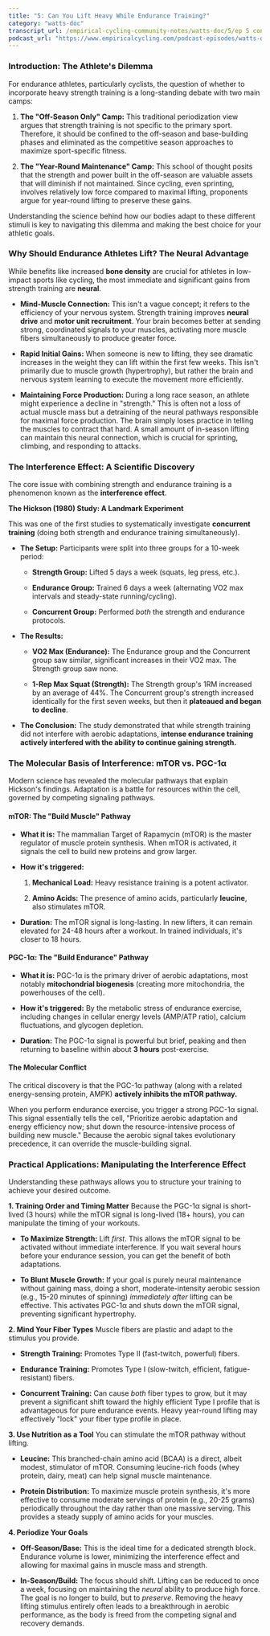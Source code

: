 ```yaml
---
title: "5: Can You Lift Heavy While Endurance Training?"
category: "watts-doc"
transcript_url: /empirical-cycling-community-notes/watts-doc/5/ep 5 concurrent training and manipulating the interference effect (transcribed on 08-Aug-2025 11-04-12).txt
podcast_url: "https://www.empiricalcycling.com/podcast-episodes/watts-doc-5-can-you-lift-heavy-while-endurance-training"
---
```


### Introduction: The Athlete's Dilemma

For endurance athletes, particularly cyclists, the question of whether to incorporate heavy strength training is a long-standing debate with two main camps:

1.  **The "Off-Season Only" Camp:** This traditional periodization view argues that strength training is not specific to the primary sport. Therefore, it should be confined to the off-season and base-building phases and eliminated as the competitive season approaches to maximize sport-specific fitness.
    
2.  **The "Year-Round Maintenance" Camp:** This school of thought posits that the strength and power built in the off-season are valuable assets that will diminish if not maintained. Since cycling, even sprinting, involves relatively low force compared to maximal lifting, proponents argue for year-round lifting to preserve these gains.
    

Understanding the science behind how our bodies adapt to these different stimuli is key to navigating this dilemma and making the best choice for your athletic goals.

### Why Should Endurance Athletes Lift? The Neural Advantage

While benefits like increased **bone density** are crucial for athletes in low-impact sports like cycling, the most immediate and significant gains from strength training are **neural**.

-   **Mind-Muscle Connection:** This isn't a vague concept; it refers to the efficiency of your nervous system. Strength training improves **neural drive** and **motor unit recruitment**. Your brain becomes better at sending strong, coordinated signals to your muscles, activating more muscle fibers simultaneously to produce greater force.
    
-   **Rapid Initial Gains:** When someone is new to lifting, they see dramatic increases in the weight they can lift within the first few weeks. This isn't primarily due to muscle growth (hypertrophy), but rather the brain and nervous system learning to execute the movement more efficiently.
    
-   **Maintaining Force Production:** During a long race season, an athlete might experience a decline in "strength." This is often not a loss of actual muscle mass but a detraining of the neural pathways responsible for maximal force production. The brain simply loses practice in telling the muscles to contract that hard. A small amount of in-season lifting can maintain this neural connection, which is crucial for sprinting, climbing, and responding to attacks.
    

### The Interference Effect: A Scientific Discovery

The core issue with combining strength and endurance training is a phenomenon known as the **interference effect**.

**The Hickson (1980) Study: A Landmark Experiment**

This was one of the first studies to systematically investigate **concurrent training** (doing both strength and endurance training simultaneously).

-   **The Setup:** Participants were split into three groups for a 10-week period:
    
    -   **Strength Group:** Lifted 5 days a week (squats, leg press, etc.).
        
    -   **Endurance Group:** Trained 6 days a week (alternating VO2 max intervals and steady-state running/cycling).
        
    -   **Concurrent Group:** Performed _both_ the strength and endurance protocols.
        
-   **The Results:**
    
    -   **VO2 Max (Endurance):** The Endurance group and the Concurrent group saw similar, significant increases in their VO2 max. The Strength group saw none.
        
    -   **1-Rep Max Squat (Strength):** The Strength group's 1RM increased by an average of 44%. The Concurrent group's strength increased identically for the first seven weeks, but then it **plateaued and began to decline**.
        
-   **The Conclusion:** The study demonstrated that while strength training did not interfere with aerobic adaptations, **intense endurance training actively interfered with the ability to continue gaining strength.**
    

### The Molecular Basis of Interference: mTOR vs. PGC-1α

Modern science has revealed the molecular pathways that explain Hickson's findings. Adaptation is a battle for resources within the cell, governed by competing signaling pathways.

#### **mTOR: The "Build Muscle" Pathway**

-   **What it is:** The mammalian Target of Rapamycin (mTOR) is the master regulator of muscle protein synthesis. When mTOR is activated, it signals the cell to build new proteins and grow larger.
    
-   **How it's triggered:**
    
    1.  **Mechanical Load:** Heavy resistance training is a potent activator.
        
    2.  **Amino Acids:** The presence of amino acids, particularly **leucine**, also stimulates mTOR.
        
-   **Duration:** The mTOR signal is long-lasting. In new lifters, it can remain elevated for 24-48 hours after a workout. In trained individuals, it's closer to 18 hours.
    

#### **PGC-1α: The "Build Endurance" Pathway**

-   **What it is:** PGC-1α is the primary driver of aerobic adaptations, most notably **mitochondrial biogenesis** (creating more mitochondria, the powerhouses of the cell).
    
-   **How it's triggered:** By the metabolic stress of endurance exercise, including changes in cellular energy levels (AMP/ATP ratio), calcium fluctuations, and glycogen depletion.
    
-   **Duration:** The PGC-1α signal is powerful but brief, peaking and then returning to baseline within about **3 hours** post-exercise.
    

#### **The Molecular Conflict**

The critical discovery is that the PGC-1α pathway (along with a related energy-sensing protein, AMPK) **actively inhibits the mTOR pathway.**

When you perform endurance exercise, you trigger a strong PGC-1α signal. This signal essentially tells the cell, "Prioritize aerobic adaptation and energy efficiency now; shut down the resource-intensive process of building new muscle." Because the aerobic signal takes evolutionary precedence, it can override the muscle-building signal.

### Practical Applications: Manipulating the Interference Effect

Understanding these pathways allows you to structure your training to achieve your desired outcome.

**1. Training Order and Timing Matter** Because the PGC-1α signal is short-lived (3 hours) while the mTOR signal is long-lived (18+ hours), you can manipulate the timing of your workouts.

-   **To Maximize Strength:** Lift _first_. This allows the mTOR signal to be activated without immediate interference. If you wait several hours before your endurance session, you can get the benefit of both adaptations.
    
-   **To Blunt Muscle Growth:** If your goal is purely neural maintenance without gaining mass, doing a short, moderate-intensity aerobic session (e.g., 15-20 minutes of spinning) _immediately after_ lifting can be effective. This activates PGC-1α and shuts down the mTOR signal, preventing significant hypertrophy.
    

**2. Mind Your Fiber Types** Muscle fibers are plastic and adapt to the stimulus you provide.

-   **Strength Training:** Promotes Type II (fast-twitch, powerful) fibers.
    
-   **Endurance Training:** Promotes Type I (slow-twitch, efficient, fatigue-resistant) fibers.
    
-   **Concurrent Training:** Can cause _both_ fiber types to grow, but it may prevent a significant shift toward the highly efficient Type I profile that is advantageous for pure endurance events. Heavy year-round lifting may effectively "lock" your fiber type profile in place.
    

**3. Use Nutrition as a Tool** You can stimulate the mTOR pathway without lifting.

-   **Leucine:** This branched-chain amino acid (BCAA) is a direct, albeit modest, stimulator of mTOR. Consuming leucine-rich foods (whey protein, dairy, meat) can help signal muscle maintenance.
    
-   **Protein Distribution:** To maximize muscle protein synthesis, it's more effective to consume moderate servings of protein (e.g., 20-25 grams) periodically throughout the day rather than one massive serving. This provides a steady supply of amino acids for your muscles.
    

**4. Periodize Your Goals**

-   **Off-Season/Base:** This is the ideal time for a dedicated strength block. Endurance volume is lower, minimizing the interference effect and allowing for maximal gains in muscle mass and strength.
    
-   **In-Season/Build:** The focus should shift. Lifting can be reduced to once a week, focusing on maintaining the _neural_ ability to produce high force. The goal is no longer to build, but to _preserve_. Removing the heavy lifting stimulus entirely often leads to a breakthrough in aerobic performance, as the body is freed from the competing signal and recovery demands.